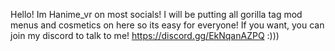 Hello! Im Hanime_vr on most socials!
I will be putting all gorilla tag mod menus and cosmetics on here so its easy for everyone!
If you want, you can join my discord to talk to me!
https://discord.gg/EkNqanAZPQ :)))
